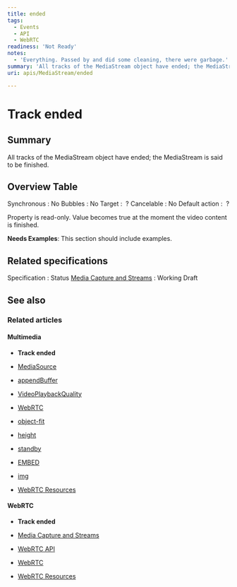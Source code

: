 ```yaml
---
title: ended
tags:
  - Events
  - API
  - WebRTC
readiness: 'Not Ready'
notes:
  - 'Everything. Passed by and did some cleaning, there were garbage.'
summary: 'All tracks of the MediaStream object have ended; the MediaStream is said to be finished.'
uri: apis/MediaStream/ended

---
```

# Track ended

## Summary

All tracks of the MediaStream object have ended; the MediaStream is said to be finished.

## Overview Table

Synchronous
:   No
Bubbles
:   No
Target
:    ?
Cancelable
:   No
Default action
:    ?

Property is read-only. Value becomes true at the moment the video content is finished.

**Needs Examples**: This section should include examples.

## Related specifications

Specification
:   Status
[Media Capture and Streams](http://dev.w3.org/2011/webrtc/editor/getusermedia.html#track-ended)
:   Working Draft

## See also

### Related articles

#### Multimedia

-   **Track ended**

-   [MediaSource](/apis/media_source_extensions/MediaSource)

-   [appendBuffer](/apis/media_source_extensions/MediaSource/appendBuffer)

-   [VideoPlaybackQuality](/apis/media_source_extensions/VideoPlaybackQuality)

-   [WebRTC](/concepts/Internet_and_Web/webrtc)

-   [object-fit](/css/properties/object-fit)

-   [height](/html/attributes/height)

-   [standby](/html/attributes/standby)

-   [EMBED](/html/elements/embed)

-   [img](/html/elements/img)

-   [WebRTC Resources](/tutorials/webrtc_resources)

#### WebRTC

-   **Track ended**

-   [Media Capture and Streams](/apis/media_capture_and_streams)

-   [WebRTC API](/apis/webrtc)

-   [WebRTC](/concepts/Internet_and_Web/webrtc)

-   [WebRTC Resources](/tutorials/webrtc_resources)

